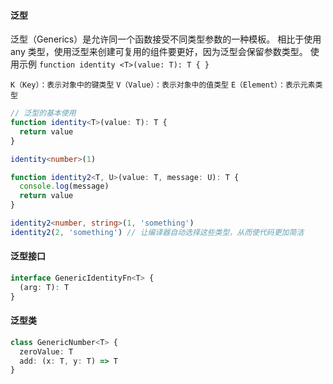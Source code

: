 #### 泛型

泛型（Generics）是允许同一个函数接受不同类型参数的一种模板。
相比于使用 any 类型，使用泛型来创建可复用的组件要更好，因为泛型会保留参数类型。
使用示例 `function identity <T>(value: T): T { }`

`K（Key）：表示对象中的键类型`
`V（Value）：表示对象中的值类型`
`E（Element）：表示元素类型`

```ts
// 泛型的基本使用
function identity<T>(value: T): T {
  return value
}

identity<number>(1)

function identity2<T, U>(value: T, message: U): T {
  console.log(message)
  return value
}

identity2<number, string>(1, 'something')
identity2(2, 'something') // 让编译器自动选择这些类型，从而使代码更加简洁
```

#### 泛型接口

```ts
interface GenericIdentityFn<T> {
  (arg: T): T
}
```

#### 泛型类

```ts
class GenericNumber<T> {
  zeroValue: T
  add: (x: T, y: T) => T
}
```
